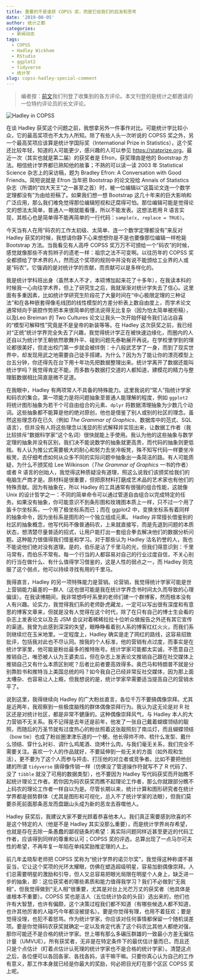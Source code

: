 ```yaml
---
title: 重要的不是谁获 COPSS 奖，而是它给我们的启发和思考
date: '2019-08-05'
author: 统计之都
categories:
  - 新闻动态
tags:
  - COPSS
  - Hadley Wickham
  - RStudio
  - ggplot2
  - tidyverse
  - 统计学
slug: copss-hadley-special-comment
---
```


> 编者按：[前文](https://cosx.org/2019/08/copss-hadley-comments/)我们刊登了收集到的各方评论。本文刊登的是统计之都邀请的一位特约评论员的长文评论。

![Hadley in COPSS](https://user-images.githubusercontent.com/1142836/62476732-2a2f3080-b7da-11e9-9c38-60556399484c.jpg)

在谈 Hadley 获奖这个问题之前，我想拿另外一件事作对比。可能统计学比较小众，它的最高奖项也不太为人所知。除了有些人头一次听说的 COPSS 奖之外，另一个最高奖项应该算是统计学国际奖（International Prize in Statistics），这个奖还比较年轻，知道的人可能更少，感兴趣的人可以参见 <https://statprize.org>。最近一次（其实也就是第二届）的获奖者是 Efron，获奖理由是他的 Bootstrap 方法。相信统计学界都已熟知他的故事；不熟的可以读一读 2003 年 Statistical Science 杂志上的采访稿，题为 Bradley Efron: A Conversation with Good Friends。简短说就是 Efron 当年把 Bootstrap 的论文投给 Annals of Statistics 杂志（所谓的“四大天王”之一甚至之首）时，被一位编辑以“这篇论文连一个数学定理都没有”为由给拒稿了。如果我们想一想 Bootstrap 这几十年来的巨大影响和广泛应用，那么我们难免觉得那位编辑短视和迂腐得可怕。那位编辑可能是觉得论文的想法太简单，普通人一眼就能看懂，所以不能发表。这想法若用 R 语言实现，其核心也是简单得不能再简单的一行代码：`sample(x, replace = TRUE)`。

今天当有人在用“码农的工作太初级、太简单、连一个数学定理都没有”来反对 Hadley 获奖的时候，我想请你静下心来想想你是不是也要像那位编辑一样枪毙 Bootstrap 方法。当我看见有人高呼 COPSS 奖万万不可颁给一个“码农”的时候，感觉就像那些不肯剪辫子的遗老一样：祖宗之法不可变啊。以往历年的 COPSS 奖全都颁给了学术界的人，然而这个奖项的规则中并没有说不能颁给工业界的人或是“码农”。它强调的是对统计学的贡献，而贡献可以是多样化的。

我是统计学科班出身（虽然本人不才，本硕博加起来花了十多年），在我读本科的时候我一心向往学术界，但上了研究生之后，我就渐渐对统计学失去了信心。这里面有多重因素，比如统计学研究生阶段花了大量时间在“中心极限定理的三种证法”和在各种嵌套得像毛线团的线性模型的方差分析表上数自由度上，而学术论文通常倾向于装腔作势把本来很简单的想法说得无比复杂（因为怕太简单被拒稿），以及Leo Breiman 的 Two Cultures 论文让我头一次开始怀疑令我们沾沾自喜的“模型可解释性”究竟是不是皇帝的新装等等。在 Hadley 这次获奖之前，我已经对“正统”统计学界完全失去了兴趣，我觉得统计学正在被快速边缘化，而圈内的人还自以为统计学王朝依然歌舞升平、碰到问题先泰勒展开再说。在学校里学到的理论都很美好，但走出校门第一步就会被绊倒：十八般武艺学了一身，而到了现实世界中，却发现用武之地需要自己徒手搭建。为什么？因为为了能让你的漂亮模型上台五分钟，你还得先在台下用十年功先把数据整理出来。统计学离开了数据还能叫统计学吗？我觉得肯定不能，而多数与数据打交道的人都知道，建模花的精力与整理脏数据相比简直是微不足道。

在我眼中，Hadley 有两项常人不具备的特殊能力。这里我说的“常人”指统计学家和码农的集合。第一项能力是将问题抽象至普通人能理解的程度，例如 `ggplot2` 将统计图形抽象为若干个可自由组合的元素、`dplyr` 将数据清理抽象为少数几个动词。这些抽象都不能算是他的绝对原创，他也是借鉴了别人或别的社区的理念。虽然这些理念存在已久（例如 *The Grammar of Graphics*、数据库中的范式、SQL 语言），但并没有人将这些理念以浅显的形式解释并实现出来，让数据工作者（我比较排斥“数据科学家”这个名词）很快就能上手使用。我认为他的这些抽象与数学定理的抽象并没有区别，我们决不能说数学的抽象就更高贵，而代码的抽象则更低贱。有人认为推公式需要极大的耐心和努力去坐冷板凳，殊不知写代码一样要坐冷板凳，去仔细考虑如何从众多不同的实际问题中抽象出一条简洁的路。有人可能质疑，为什么不颁奖给 Lee Wilkinson（*The Grammar of Graphics* 一书的作者）或者 R 语言的创始人，我觉得这种质疑没有道理，照这么说我们该颁奖给我们的电脑生产商才是。原材料是很重要，但把原材料打磨成艺术品的艺术家也有他们的特殊贡献。因为有抽象在，所以 Hadley 的工具通常有很强的组合性能，这就像 Unix 的设计哲学之一：不同的简单命令可以通过管道自由组合以完成特定的任务。如果没有抽象，你可能意识不到条形图和玫瑰图本质上一样，只不过一个用了笛卡尔坐标系，一个用了极坐标系而已；而在 ggplot2 中，变换坐标系有着同样的抽象命令，因为坐标系是图形的一个独立组成元素。 Hadley 非常擅长借鉴别的社区的抽象概念，他写代码不像普通码农，上来就直接写，而是先退到问题的本质状态，想清楚尽量普适的招式，让用户能打出一套组合拳去解决他们的数据分析问题。这种能力很值得我们借鉴和学习。对于那些认为 Hadley 沽名钓誉的人，我也不能说他们绝对没有道理。是的，伯乐是沾了千里马的光，但我们得意识到：千里马常有，而伯乐不常有。每一个行当的人都容易对自己的行业过度自信，不关心别的行当在做什么、有什么值得学习借鉴的，这是人性的弱点之一，而 Hadley 则克服了这个弱点，他可以持续寻找有用的千里马。

我得直言，Hadley 的另一项特殊能力是营销。论营销，我觉得统计学家可能是世上营销能力最差的一群人（这也很可能是我在统计学界念书时间太久而导致的心理偏误）。在我读博期间，我非常想呼吁系里的老师们建一个群博客，然而根本没有人有兴趣。论实力，我觉得我们系的老师卧虎藏龙，一定可以写出很有深度和有意思的博客文章来，但就是没有人觉得在这个时代，除了在只有自己的博士生会看的杂志上发表论文以及去 JSM 会议对着稀稀拉拉十位听众做报告之外还有其它宣传的渠道。我曾为此感到深深的失望，眼睁睁看着别人系的博客红红火火，而我们系则继续烂在玉米地里。一定程度上，Hadley 确实是走了网红的路线，这容易招致批评，包括我对此也不尽认同。按我的个人标准，他的营销有点过度，而事实是在统计学家里，他可能是粉丝最多的推特账号。统计学家可能都太实诚，不愿意自己推销自己，唯恐被人认为王婆卖瓜，但在杂志上发表论文推销自己跟在社交媒体上推销自己又有什么本质区别呢？后者比前者要高效得多。奥巴马和特朗普不就是分别靠脸书和推特当上美国总统的吗？如今我自己已经非常反社交媒体，因为那上面太嘈杂、也容易让人上瘾，但我想说的是，统计学家早需要适当提高自己的营销水平了。

说到这里，我得继续向 Hadley 的广大粉丝直言，各位千万不要搞偶像崇拜。尤其是近两年，我观察到一些极度脑残的群体偶像崇拜行为。我认为这无论是对 R 社区还是对统计社区，都是非常不健康的。这种偶像崇拜风气，与 Hadley 本人的大力营销不无关系。我不记得是去年还是前年，他发了一张自己戴着蝴蝶领结的靓照，而随后的万圣节就有过度热心的粉丝照着这张靓照刻了南瓜灯，而且蝴蝶领结（bow tie）也成了粉丝圈津津乐道的一个梗。他长得帅不帅、梳什么发型、戴什么领结、穿什么衬衫、调什么鸡尾酒、烧烤什么肉，与我们毫无关系，我们完全不需要关注。喜欢一个人的作品就好，不要延伸到一些无关的方面（如外观和生活），更不要为了这个人而参与抨击、打压他的对立者或竞争者。比如不要把他创建的所谓 `tidyverse` 搞得像传销一样（仿佛没了管道操作符就写不了 R 代码了、没了 `tibble` 就没了可用的数据类型），也不要因为 Hadley 写代码获奖而开始瞧不起统计理论工作者。若你因为码农获奖而瞧不起理论工作者，那么你就跟部分瞧不上码农的理论工作者一样自以为是。尽管长期以来，统计计算和图形研究者在统计学界都是弱势群体（尤其是图形和可视化，总入不了统计学家的法眼），但我们莫要杀死前面那条恶龙而盘踞山头成为新的恶龙去吞噬他人。

Hadley 获奖后，我建议大家不要光顾着恭喜他本人。我们真正需要感到欣喜的不是这个特定的人（他是不是 Hadley 其实没那么重要），而是统计学界尚存希望，也就是存在去除一条愚蠢的鄙视链条的希望：离实际问题同样近甚至更近的代码工作者，应该得到同样的尊重和认可；COPSS 奖的评选，总算出现了一点马尔可夫性的希望，不再年复一年陷在单纯奖励推定理的人上。

前几年孟晓犁老师把 COPSS 奖称为“统计学界的诺贝尔奖”，我觉得这种称谓不甚妥当，它让这个奖项的光环太耀眼，仿佛在塑造超级明星，容易加剧偶像崇拜。人们总需要明星的激励和引导，但人又总容易把眼光局限在明星个人身上，缺乏进一步的抽象，即：这位获奖者的哪些素质和能力值得我学习？我们不必做到“无我相”，但我觉得做到“无人相”很重要，尤其是对台上光芒万丈的获奖者（他具体是谁根本不重要）。COPSS 奖也是活人（五位统计协会的头目）选出来的，他们也许有大智慧，也许有偏颇，这个决策过程我们都不知道（有哪些候选人都不知道，也许其他厉害的人碰巧今年都没被提名）。要是你觉得有理，也用不着狂欢；要是觉得没理，也犯不着怒骂。作为统计学家，你应该对任何事情都保留一个随机误差项。要是你觉得码农获奖就确定一定以及肯定代表了这个码农比其他人都绝对强，那你可能还不是合格的统计学家。世上哪有那么多碾压群雄的一致最小方差无偏估计量（UMVUE）。所有获奖者，无非是在特定条件下的最优估计量而已，而且还只是个点估计（盯着点估计认死理的统计学家也不是合格的统计学家）。清楚这点之后，各位便可以各回各家、各找各妈，该干嘛干嘛。只要你真心认为自己的工作有意义，那工作本身就已经是你最大的奖励，何必把目光盯在那个区区 COPSS 奖上呢。
